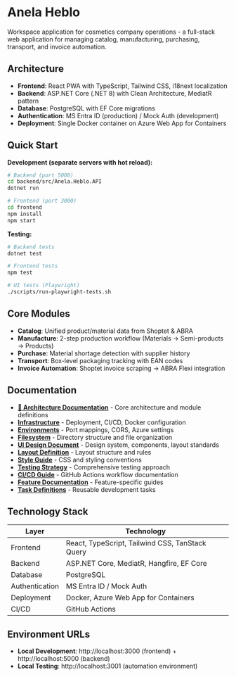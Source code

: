 # Anela Heblo

Workspace application for cosmetics company operations - a full-stack web application for managing catalog, manufacturing, purchasing, transport, and invoice automation.

## Architecture

- **Frontend**: React PWA with TypeScript, Tailwind CSS, i18next localization
- **Backend**: ASP.NET Core (.NET 8) with Clean Architecture, MediatR pattern
- **Database**: PostgreSQL with EF Core migrations
- **Authentication**: MS Entra ID (production) / Mock Auth (development)
- **Deployment**: Single Docker container on Azure Web App for Containers

## Quick Start

**Development (separate servers with hot reload):**
```bash
# Backend (port 5000)
cd backend/src/Anela.Heblo.API
dotnet run

# Frontend (port 3000)
cd frontend
npm install
npm start
```

**Testing:**
```bash
# Backend tests
dotnet test

# Frontend tests  
npm test

# UI tests (Playwright)
./scripts/run-playwright-tests.sh
```

## Core Modules

- **Catalog**: Unified product/material data from Shoptet & ABRA
- **Manufacture**: 2-step production workflow (Materials → Semi-products → Products)
- **Purchase**: Material shortage detection with supplier history
- **Transport**: Box-level packaging tracking with EAN codes
- **Invoice Automation**: Shoptet invoice scraping → ABRA Flexi integration

## Documentation

- **[📘 Architecture Documentation](docs/architecture/📘%20Architecture%20Documentation%20–%20MVP%20Work.md)** - Core architecture and module definitions
- **[Infrastructure](docs/architecture/infrastructure.md)** - Deployment, CI/CD, Docker configuration
- **[Environments](docs/architecture/environments.md)** - Port mappings, CORS, Azure settings
- **[Filesystem](docs/architecture/filesystem.md)** - Directory structure and file organization
- **[UI Design Document](docs/design/ui_design_document.md)** - Design system, components, layout standards
- **[Layout Definition](docs/design/layout_definition.md)** - Layout structure and rules
- **[Style Guide](docs/design/styleguide.md)** - CSS and styling conventions
- **[Testing Strategy](docs/architecture/testing-strategy.md)** - Comprehensive testing approach
- **[CI/CD Guide](docs/CI_WORKFLOW_GUIDE.md)** - GitHub Actions workflow documentation
- **[Feature Documentation](docs/features/)** - Feature-specific guides
- **[Task Definitions](docs/tasks/)** - Reusable development tasks

## Technology Stack

| Layer | Technology |
|-------|------------|
| Frontend | React, TypeScript, Tailwind CSS, TanStack Query |
| Backend | ASP.NET Core, MediatR, Hangfire, EF Core |
| Database | PostgreSQL |
| Authentication | MS Entra ID / Mock Auth |
| Deployment | Docker, Azure Web App for Containers |
| CI/CD | GitHub Actions |

## Environment URLs

- **Local Development**: http://localhost:3000 (frontend) + http://localhost:5000 (backend)
- **Local Testing**: http://localhost:3001 (automation environment)
